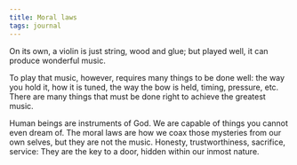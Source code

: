 ```yaml
---
title: Moral laws
tags: journal
---
```


On its own, a violin is just string, wood and glue; but played well, it can produce wonderful music.

To play that music, however, requires many things to be done well: the way you hold it, how it is tuned, the way the bow is held, timing, pressure, etc. There are many things that must be done right to achieve the greatest music.

Human beings are instruments of God. We are capable of things you cannot even dream of. The moral laws are how we coax those mysteries from our own selves, but they are not the music. Honesty, trustworthiness, sacrifice, service: They are the key to a door, hidden within our inmost nature.

